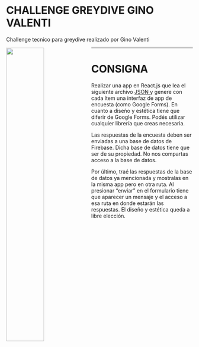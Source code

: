# CHALLENGE GREYDIVE GINO VALENTI

Challenge tecnico para greydive realizado por Gino Valenti
<div aling="left">
 <img align="left" width=45%   src="https://media.discordapp.net/attachments/849741352882929714/1061687375677358110/image.png?width=1202&height=676">
 </div>
<hr>

# CONSIGNA

Realizar una app en React.js que lea el siguiente archivo <a href="https://drive.google.com/file/d/1hsOMsEHx5mjFSt0nIPovciai8DdLq0Nu/view">JSON </a> y genere con cada ítem una interfaz de app de encuesta (como Google Forms).
En cuanto a diseño y estética tiene que diferir de Google Forms. Podés utilizar cualquier librería que creas necesaria.

Las respuestas de la encuesta deben ser enviadas a una base de datos de Firebase.
Dicha base de datos tiene que ser de su propiedad. No nos compartas acceso a la base de datos.

Por último, traé las respuestas de la base de datos ya mencionada y mostralas en la misma app pero en otra ruta. Al presionar “enviar” en el formulario tiene que aparecer un mensaje y el acceso a esa ruta en donde estarán las respuestas. El diseño y estética queda a libre elección.
